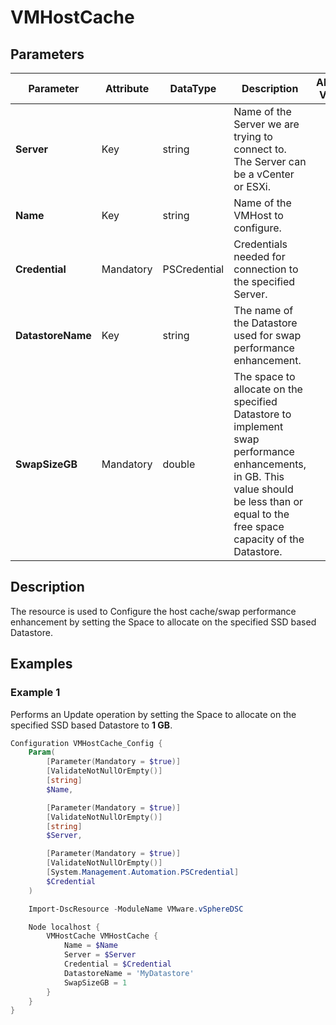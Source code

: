 # VMHostCache

## Parameters

| Parameter | Attribute | DataType | Description | Allowed Values |
| --- | --- | --- | --- | --- |
| **Server** | Key | string | Name of the Server we are trying to connect to. The Server can be a vCenter or ESXi. ||
| **Name** | Key | string | Name of the VMHost to configure. ||
| **Credential** | Mandatory | PSCredential | Credentials needed for connection to the specified Server. ||
| **DatastoreName** | Key | string | The name of the Datastore used for swap performance enhancement. ||
| **SwapSizeGB** | Mandatory | double | The space to allocate on the specified Datastore to implement swap performance enhancements, in GB. This value should be less than or equal to the free space capacity of the Datastore. ||

## Description

The resource is used to Configure the host cache/swap performance enhancement by setting the Space to allocate on the specified SSD based Datastore.

## Examples

### Example 1

Performs an Update operation by setting the Space to allocate on the specified SSD based Datastore to **1 GB**.

```powershell
Configuration VMHostCache_Config {
    Param(
        [Parameter(Mandatory = $true)]
        [ValidateNotNullOrEmpty()]
        [string]
        $Name,

        [Parameter(Mandatory = $true)]
        [ValidateNotNullOrEmpty()]
        [string]
        $Server,

        [Parameter(Mandatory = $true)]
        [ValidateNotNullOrEmpty()]
        [System.Management.Automation.PSCredential]
        $Credential
    )

    Import-DscResource -ModuleName VMware.vSphereDSC

    Node localhost {
        VMHostCache VMHostCache {
            Name = $Name
            Server = $Server
            Credential = $Credential
            DatastoreName = 'MyDatastore'
            SwapSizeGB = 1
        }
    }
}
```
